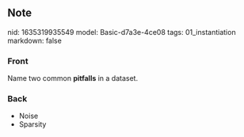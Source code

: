 ## Note
nid: 1635319935549
model: Basic-d7a3e-4ce08
tags: 01_instantiation
markdown: false

### Front
Name two common <b>pitfalls</b> in a dataset.

### Back
<ul>
  <li>Noise
  <li>Sparsity
</ul>

